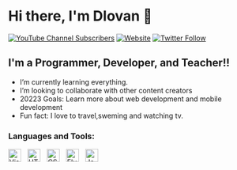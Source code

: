 # Hi there, I'm Dlovan 👋 

[![YouTube Channel Subscribers](https://img.shields.io/youtube/channel/subscribers/UCDCHcqyeQgJ-jVSd6VJkbCw?logo=youtube&logoColor=red&style=for-the-badge)][youtube]
[![Website](https://img.shields.io/website?label=dlovan.me.com&style=for-the-badge&url=https%3A%2F%2Fcodestackr.com)](https://dlovan.me)
[![Twitter Follow](https://img.shields.io/twitter/follow/dlovan_bashir?color=1DA1F2&logo=twitter&style=for-the-badge)](https://twitter.com/dlova_bashir)

## I'm a Programmer, Developer, and Teacher!!


- I’m currently learning everything.
- I’m looking to collaborate with other content creators
- 20223 Goals: Learn more about web development and mobile development
- Fun fact: I love to travel,sweming and watching tv.


### Languages and Tools:

[<img align="left" alt="Visual Studio Code" width="26px" src="https://cdn.jsdelivr.net/gh/devicons/devicon/icons/vscode/vscode-original.svg" style="padding-right:10px;" />][youtube]
[<img align="left" alt="HTML5" width="26px" src="https://cdn.jsdelivr.net/gh/devicons/devicon/icons/html5/html5-original.svg" style="padding-right:10px;" />][youtube]
[<img align="left" alt="CSS3" width="26px" src="https://cdn.jsdelivr.net/gh/devicons/devicon/icons/css3/css3-original.svg" style="padding-right:10px;" />][youtube]
[<img align="left" alt="Flutter" width="26px" src="https://cdn.jsdelivr.net/gh/devicons/devicon/icons/sass/sass-original.svg" style="padding-right:10px;" />][youtube]
[<img align="left" alt="JavaScript" width="26px" src="https://cdn.jsdelivr.net/gh/devicons/devicon/icons/javascript/javascript-original.svg" style="padding-right:10px;" />][youtube]


[youtube]: https://www.youtube.com/@4kurdsorg/featured


 




